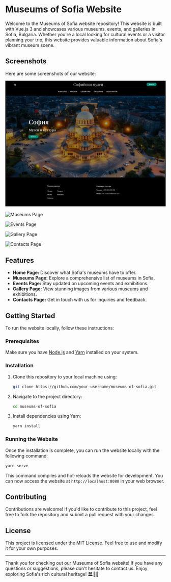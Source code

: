 # Museums of Sofia Website

Welcome to the Museums of Sofia website repository! This website is built with Vue.js 3 and showcases various museums, events, and galleries in Sofia, Bulgaria. Whether you're a local looking for cultural events or a visitor planning your trip, this website provides valuable information about Sofia's vibrant museum scene.

## Screenshots

Here are some screenshots of our website:

![Home Page](https://github.com/Dobry-Georgiev/sofia-museums/blob/main/preview-images/homepage.png)

![Museums Page](screenshots/museums.png)

![Events Page](screenshots/events.png)

![Gallery Page](screenshots/gallery.png)

![Contacts Page](screenshots/contacts.png)

## Features

- **Home Page:** Discover what Sofia's museums have to offer.
- **Museums Page:** Explore a comprehensive list of museums in Sofia.
- **Events Page:** Stay updated on upcoming events and exhibitions.
- **Gallery Page:** View stunning images from various museums and exhibitions.
- **Contacts Page:** Get in touch with us for inquiries and feedback.

## Getting Started

To run the website locally, follow these instructions:

### Prerequisites

Make sure you have [Node.js](https://nodejs.org/) and [Yarn](https://yarnpkg.com/) installed on your system.

### Installation

1. Clone this repository to your local machine using:
   ```bash
   git clone https://github.com/your-username/museums-of-sofia.git
   ```

2. Navigate to the project directory:
   ```bash
   cd museums-of-sofia
   ```

3. Install dependencies using Yarn:
   ```bash
   yarn install
   ```

### Running the Website

Once the installation is complete, you can run the website locally with the following command:
```bash
yarn serve
```

This command compiles and hot-reloads the website for development. You can now access the website at `http://localhost:8080` in your web browser.

## Contributing

Contributions are welcome! If you'd like to contribute to this project, feel free to fork the repository and submit a pull request with your changes.

## License

This project is licensed under the MIT License. Feel free to use and modify it for your own purposes.

---

Thank you for checking out our Museums of Sofia website! If you have any questions or suggestions, please don't hesitate to contact us. Enjoy exploring Sofia's rich cultural heritage! 🏛️🎨🌟
